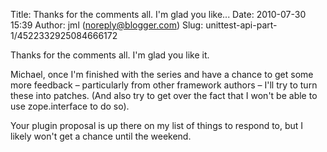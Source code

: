 Title: Thanks for the comments all. I&#39;m glad you like...
Date: 2010-07-30 15:39
Author: jml (noreply@blogger.com)
Slug: unittest-api-part-1/4522332925084666172

Thanks for the comments all. I'm glad you like it.  
  
Michael, once I'm finished with the series and have a chance to get some
more feedback – particularly from other framework authors – I'll try to
turn these into patches. (And also try to get over the fact that I won't
be able to use zope.interface to do so).  
  
Your plugin proposal is up there on my list of things to respond to, but
I likely won't get a chance until the weekend.

